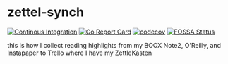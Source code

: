 # zettel-synch

[![Continous Integration](https://github.com/myaser/zettel-synch/workflows/CI/badge.svg)](https://github.com/myaser/zettel-synch/actions)
[![Go Report Card](https://goreportcard.com/badge/github.com/myaser/zettel-synch)](https://goreportcard.com/report/github.com/myaser/zettel-synch)
[![codecov](https://codecov.io/gh/myaser/zettel-synch/branch/master/graph/badge.svg)](https://codecov.io/gh/myaser/zettel-synch)
[![FOSSA Status](https://app.fossa.com/api/projects/custom%2B22677%2Fzettel-synch.svg?type=shield)](https://app.fossa.com/projects/custom%2B22677%2Fzettel-synch?ref=badge_shield)

this is how I collect reading highlights from my BOOX Note2, O'Reilly, and Instapaper to Trello where I have my ZettleKasten
